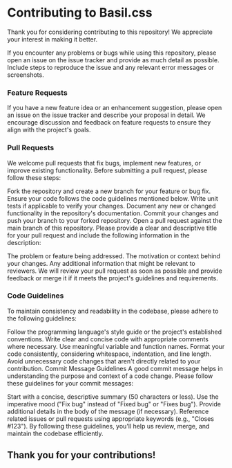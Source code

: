 # Contributing to Basil.css

Thank you for considering contributing to this repository! We appreciate your interest in making it better.

If you encounter any problems or bugs while using this repository, please open an issue on the issue tracker and provide as much detail as possible. Include steps to reproduce the issue and any relevant error messages or screenshots.

### Feature Requests
If you have a new feature idea or an enhancement suggestion, please open an issue on the issue tracker and describe your proposal in detail. We encourage discussion and feedback on feature requests to ensure they align with the project's goals.

### Pull Requests
We welcome pull requests that fix bugs, implement new features, or improve existing functionality. Before submitting a pull request, please follow these steps:

Fork the repository and create a new branch for your feature or bug fix.
Ensure your code follows the code guidelines mentioned below.
Write unit tests if applicable to verify your changes.
Document any new or changed functionality in the repository's documentation.
Commit your changes and push your branch to your forked repository.
Open a pull request against the main branch of this repository.
Please provide a clear and descriptive title for your pull request and include the following information in the description:

The problem or feature being addressed.
The motivation or context behind your changes.
Any additional information that might be relevant to reviewers.
We will review your pull request as soon as possible and provide feedback or merge it if it meets the project's guidelines and requirements.

### Code Guidelines
To maintain consistency and readability in the codebase, please adhere to the following guidelines:

Follow the programming language's style guide or the project's established conventions.
Write clear and concise code with appropriate comments where necessary.
Use meaningful variable and function names.
Format your code consistently, considering whitespace, indentation, and line length.
Avoid unnecessary code changes that aren't directly related to your contribution.
Commit Message Guidelines
A good commit message helps in understanding the purpose and context of a code change. Please follow these guidelines for your commit messages:

Start with a concise, descriptive summary (50 characters or less).
Use the imperative mood ("Fix bug" instead of "Fixed bug" or "Fixes bug").
Provide additional details in the body of the message (if necessary).
Reference related issues or pull requests using appropriate keywords (e.g., "Closes #123").
By following these guidelines, you'll help us review, merge, and maintain the codebase efficiently.

## Thank you for your contributions!
